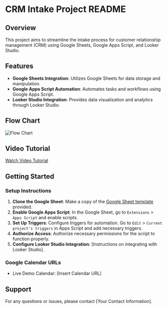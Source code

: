 # CRM Intake Project README

## Overview
This project aims to streamline the intake process for customer relationship management (CRM) using Google Sheets, Google Apps Script, and Looker Studio.

## Features
- **Google Sheets Integration**: Utilizes Google Sheets for data storage and manipulation.
- **Google Apps Script Automation**: Automates tasks and workflows using Google Apps Script.
- **Looker Studio Integration**: Provides data visualization and analytics through Looker Studio.

## Flow Chart
![Flow Chart](https://i.ibb.co/n661tC7/diagrama-drawio.png)

## Video Tutorial
[Watch Video Tutorial](https://youtu.be/yZUaAZnF0N4)

## Getting Started
### Setup Instructions
1. **Clone the Google Sheet**: Make a copy of the [Google Sheet template](link_to_google_sheet_template) provided.
2. **Enable Google Apps Script**: In the Google Sheet, go to `Extensions` > `Apps Script` and enable scripts.
3. **Set Up Triggers**: Configure triggers for automation. Go to `Edit` > `Current project's triggers` in Apps Script and add necessary triggers.
4. **Authorize Access**: Authorize necessary permissions for the script to function properly.
5. **Configure Looker Studio Integration**: [Instructions on integrating with Looker Studio].

### Google Calendar URLs
- Live Demo Calendar: [Insert Calendar URL]

## Support
For any questions or issues, please contact [Your Contact Information].
